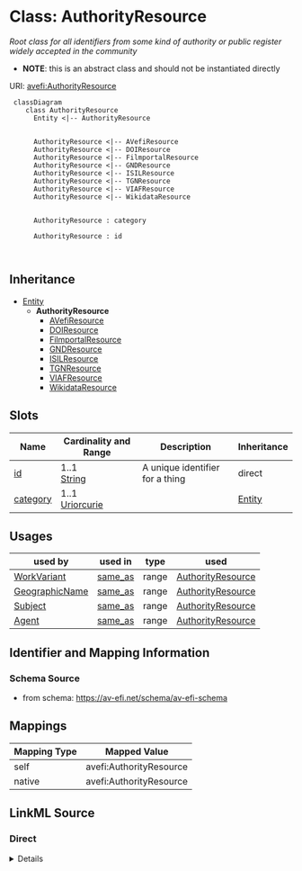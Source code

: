 

# Class: AuthorityResource


_Root class for all identifiers from some kind of authority or public register widely accepted in the community_




* __NOTE__: this is an abstract class and should not be instantiated directly


URI: [avefi:AuthorityResource](https://av-efi.net/schema/av-efi-schema/AuthorityResource)




```mermaid
 classDiagram
    class AuthorityResource
      Entity <|-- AuthorityResource
      

      AuthorityResource <|-- AVefiResource
      AuthorityResource <|-- DOIResource
      AuthorityResource <|-- FilmportalResource
      AuthorityResource <|-- GNDResource
      AuthorityResource <|-- ISILResource
      AuthorityResource <|-- TGNResource
      AuthorityResource <|-- VIAFResource
      AuthorityResource <|-- WikidataResource
      
      
      AuthorityResource : category
        
      AuthorityResource : id
        
      
```





## Inheritance
* [Entity](Entity.md)
    * **AuthorityResource**
        * [AVefiResource](AVefiResource.md)
        * [DOIResource](DOIResource.md)
        * [FilmportalResource](FilmportalResource.md)
        * [GNDResource](GNDResource.md)
        * [ISILResource](ISILResource.md)
        * [TGNResource](TGNResource.md)
        * [VIAFResource](VIAFResource.md)
        * [WikidataResource](WikidataResource.md)



## Slots

| Name | Cardinality and Range | Description | Inheritance |
| ---  | --- | --- | --- |
| [id](id.md) | 1..1 <br/> [String](String.md) | A unique identifier for a thing | direct |
| [category](category.md) | 1..1 <br/> [Uriorcurie](Uriorcurie.md) |  | [Entity](Entity.md) |





## Usages

| used by | used in | type | used |
| ---  | --- | --- | --- |
| [WorkVariant](WorkVariant.md) | [same_as](same_as.md) | range | [AuthorityResource](AuthorityResource.md) |
| [GeographicName](GeographicName.md) | [same_as](same_as.md) | range | [AuthorityResource](AuthorityResource.md) |
| [Subject](Subject.md) | [same_as](same_as.md) | range | [AuthorityResource](AuthorityResource.md) |
| [Agent](Agent.md) | [same_as](same_as.md) | range | [AuthorityResource](AuthorityResource.md) |






## Identifier and Mapping Information







### Schema Source


* from schema: https://av-efi.net/schema/av-efi-schema





## Mappings

| Mapping Type | Mapped Value |
| ---  | ---  |
| self | avefi:AuthorityResource |
| native | avefi:AuthorityResource |





## LinkML Source

<!-- TODO: investigate https://stackoverflow.com/questions/37606292/how-to-create-tabbed-code-blocks-in-mkdocs-or-sphinx -->

### Direct

<details>
```yaml
name: AuthorityResource
description: Root class for all identifiers from some kind of authority or public
  register widely accepted in the community
from_schema: https://av-efi.net/schema/av-efi-schema
is_a: Entity
abstract: true
slots:
- id
slot_usage:
  id:
    name: id
    domain_of:
    - PIDRecord
    - AuthorityResource
    range: string

```
</details>

### Induced

<details>
```yaml
name: AuthorityResource
description: Root class for all identifiers from some kind of authority or public
  register widely accepted in the community
from_schema: https://av-efi.net/schema/av-efi-schema
is_a: Entity
abstract: true
slot_usage:
  id:
    name: id
    domain_of:
    - PIDRecord
    - AuthorityResource
    range: string
attributes:
  id:
    name: id
    description: A unique identifier for a thing
    from_schema: https://av-efi.net/schema/av-efi-schema
    rank: 1000
    slot_uri: schema:identifier
    identifier: true
    alias: id
    owner: AuthorityResource
    domain_of:
    - PIDRecord
    - AuthorityResource
    range: string
    required: true
  category:
    name: category
    from_schema: https://av-efi.net/schema/av-efi-schema
    rank: 1000
    slot_uri: rdf:type
    designates_type: true
    alias: category
    owner: AuthorityResource
    domain_of:
    - Entity
    range: uriorcurie
    required: true

```
</details>